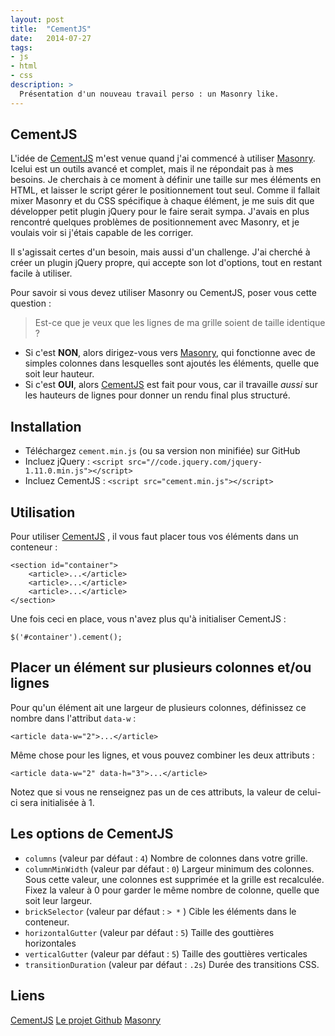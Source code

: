 ```yaml
---
layout: post
title:  "CementJS"
date:   2014-07-27
tags:
- js
- html
- css
description: >
  Présentation d'un nouveau travail perso : un Masonry like.
---
```


## CementJS

L'idée de [CementJS](http://smarchal.com/cementjs/) m'est venue quand j'ai commencé à utiliser [Masonry](http://masonry.desandro.com). Icelui est un outils avancé et complet, mais il ne répondait pas à mes besoins. Je cherchais à ce moment à définir une taille sur mes éléments en HTML, et laisser le script gérer le positionnement tout seul. Comme il fallait mixer Masonry et du CSS spécifique à chaque élément, je me suis dit que développer petit plugin jQuery pour le faire serait sympa. J'avais en plus rencontré quelques problèmes de positionnement avec Masonry, et je voulais voir si j'étais capable de les corriger.

Il s'agissait certes d'un besoin, mais aussi d'un challenge. J'ai cherché à créer un plugin jQuery propre, qui accepte son lot d'options, tout en restant facile à utiliser.

Pour savoir si vous devez utiliser Masonry ou CementJS, poser vous cette question :

> Est-ce que je veux que les lignes de ma grille soient de taille identique ?

- Si c'est **NON**, alors dirigez-vous vers [Masonry](http://masonry.desandro.com), qui fonctionne avec de simples colonnes dans lesquelles sont ajoutés les éléments, quelle que soit leur hauteur.
- Si c'est **OUI**, alors [CementJS](http://smarchal.com/cementjs/)  est fait pour vous, car il travaille *aussi* sur les hauteurs de lignes pour donner un rendu final plus structuré.

## Installation

- Téléchargez `cement.min.js` (ou sa version non minifiée) sur GitHub
- Incluez jQuery : `<script src="//code.jquery.com/jquery-1.11.0.min.js"></script>`
- Incluez CementJS : `<script src="cement.min.js"></script>`

## Utilisation

Pour utiliser [CementJS](http://smarchal.com/cementjs/) , il vous faut placer tous vos éléments dans un conteneur :

	<section id="container">
	    <article>...</article>
	    <article>...</article>
	    <article>...</article>
	</section>

Une fois ceci en place, vous n'avez plus qu'à initialiser CementJS :

	$('#container').cement();

## Placer un élément sur plusieurs colonnes et/ou lignes

Pour qu'un élément ait une largeur de plusieurs colonnes, définissez ce nombre dans l'attribut `data-w` :

	<article data-w="2">...</article>

Même chose pour les lignes, et vous pouvez combiner les deux attributs :

	<article data-w="2" data-h="3">...</article>

Notez que si vous ne renseignez pas un de ces attributs, la valeur de celui-ci sera initialisée à 1.

## Les options de CementJS

- `columns` (valeur par défaut : `4`)
	Nombre de colonnes dans votre grille.
- `columnMinWidth` (valeur par défaut : `0`)
	Largeur minimum des colonnes. Sous cette valeur, une colonnes est supprimée et la grille est recalculée. Fixez la valeur à 0 pour garder le même nombre de colonne, quelle que soit leur largeur.
- `brickSelector` (valeur par défaut : `> *` )
	Cible les éléments dans le conteneur.
- `horizontalGutter` (valeur par défaut : `5`)
	Taille des gouttières horizontales
- `verticalGutter` (valeur par défaut : `5`)
	Taille des gouttières verticales
- `transitionDuration` (valeur par défaut : `.2s`)
	Durée des transitions CSS.


## Liens
[CementJS](http://smarchal.com/cementjs)
[Le projet Github](https://github.com/zessx/cementjs)
[Masonry](http://masonry.desandro.com)